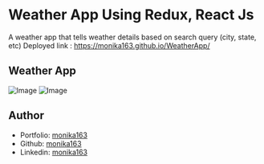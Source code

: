 # Weather App Using Redux, React Js
A weather app that tells weather details based on search query (city, state, etc)
Deployed link : https://monika163.github.io/WeatherApp/

## Weather App 
![Image](https://github.com/user-attachments/assets/50b579c0-c1cc-4d68-9cbf-c72cfc5f26c8)
![Image](https://github.com/user-attachments/assets/4cb5e3eb-6d3e-47f1-88de-d99b8e324ac9)

## Author

- Portfolio: [monika163](----)
- Github: [monika163](https://github.com/monika163)
- Linkedin: [monika163](https://www.linkedin.com/in/monika-dewangan-78a427149/)

